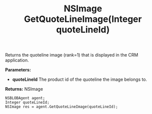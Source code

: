 ﻿---
uid: crmscript_ref_NSBLOBAgent_GetQuoteLineImage
title: NSImage GetQuoteLineImage(Integer quoteLineId)
intellisense: NSBLOBAgent.GetQuoteLineImage
keywords: NSBLOBAgent, GetQuoteLineImage
so.topic: reference
---

Returns the quoteline image (rank=1) that is displayed in the CRM application.

**Parameters:**
 - **quoteLineId** The product id of the quoteline the image belongs to.

**Returns:** NSImage

```crmscript
NSBLOBAgent agent;
Integer quoteLineId;
NSImage res = agent.GetQuoteLineImage(quoteLineId);
```

